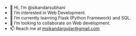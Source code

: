 - 👋 Hi, I’m @sikandarsubhani
- 👀 I’m interested in Web Development.
- 🌱 I’m currently learning Flask (Python Framework) and SQL.
- 💞️ I’m looking to collaborate on Web development.
- 📫 Reach me at msikandargujjar@gmail.com

<!---
sikandarsubhani/sikandarsubhani is a ✨ special ✨ repository because its `README.md` (this file) appears on your GitHub profile.
You can click the Preview link to take a look at your changes.
--->
